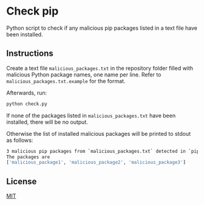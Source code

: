 # Check pip

Python script to check if any malicious pip packages listed in a text file have been installed.

## Instructions

Create a text file `malicious_packages.txt` in the repository folder filled with malicious Python package names, one name per line. Refer to `malicious_packages.txt.example` for the format.

Afterwards, run:

```bash
python check.py
```

If none of the packages listed in `malicious_packages.txt` have been installed, there will be no output.

Otherwise the list of installed malicious packages will be printed to stdout as follows:

```bash
3 malicious pip packages from `malicious_packages.txt` detected in `pip list --format=freeze` output
The packages are
['malicious_package1', 'malicious_package2', 'malicious_package3']
```

## License

[MIT](LICENSE)
